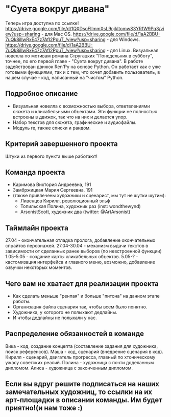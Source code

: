 # "Суета вокруг дивана"
Теперь игра доступна по ссылке!
https://drive.google.com/file/d/1QXDsoFlImmXsL9njkItomwS3YRfW9Pq3/view?usp=sharing - для Mac OS.
https://drive.google.com/file/d/1aA2BBU-7uQk8ilIwRxE47z7AfI2PpuT_/view?usp=sharing - для Windows.
https://drive.google.com/file/d/1aA2BBU-7uQk8ilIwRxE47z7AfI2PpuT_/view?usp=sharing - для Linux.
Визуальная новелла по мотивам романа Стругацких "Понедельник в субботу", точнее, по его первой главе - "Суета вокруг дивана". В работе задействован движок Ren'Py на основе Python. Он работает как с уже готовыми функциями, так и с тем, что хочет добавить пользователь, в нашем случае - код, написанный на "чистом" Python. 

## Подробное описание

- Визуальная новелла с возможностью выбора, ответвлениями сюжета и кликабельными объектами. Эти функции не полностью встроены в движок, так что на них и делается упор.
- Набор текстов для сюжета, графические и аудиофайлы. 
- Модуль re, также списки и рандом.

## Критерий завершенного проекта

Штуки из первого пункта выше работают!

## Команда проекта
- Каримова Виктория Андреевна, 191
- Замбржицкая Мария Сергеевна, 191
- (также привлечены художники и сценарист, мы тут не шутки шутим):
  - Ливенцов Кирилл, революционный эльф
  - Топильская Полина, художник раз (inst: wondthewynd)
  - ArsonistScott, художник два (twitter: @ArtArsonist)
## Таймлайн проекта
27.04 - окончательная отладка пролога, добавление окончательных спрайтов персонажей. 
27.04-30.04 - механизм выдачи текстов в зависимости от сделанных ранее выборов (по невстроенной функции)
1.05-5.05 - создание карты кликабельных объектов. 
5.05-? - кастомизация интерфейса и главного меню, возможно, добавление озвучки некоторых моментов. 

## Чего вам не хватает для реализации проекта
- Как сделать меньше "ренпая" и больше "питона" на данном этапе работы.
- Организация файла сценария так, чтобы всем было понятно.
- Художника, у которого не полыхают дедлайны. 
- И чтобы дедлайны не полыхали у нас.

## Распределение обязанностей в команде

Вика - код, создание концепта (составление задания для художника, поиск референсов).
Маша - код, сценарий (внедрение сценария в код).
Кирилл - сценарий, двигатель прогресса, главный по хтоническому ужасу советских реалий.
Полина - художница с почти доделанным дипломом.
Алиса - художница с законченным дипломом. 

## Если вы вдруг решите подписаться на наших замечательных художниц, то ссылки на их арт-площадки в описании команды. Им будет приятно!(и нам тоже :)
